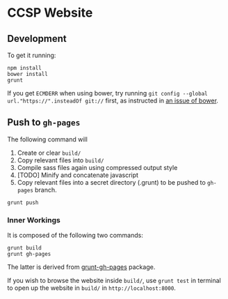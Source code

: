 CCSP Website
============

Development
-----------

To get it running:

```
npm install
bower install
grunt
```

If you get `ECMDERR` when using bower, try running `git config --global url."https://".insteadOf git://` first, as instructed in [an issue of bower](https://github.com/bower/bower/issues/713#issuecomment-27484926).

Push to `gh-pages`
------------------

The following command will

1. Create or clear `build/`
1. Copy relevant files into `build/`
1. Compile sass files again using compressed output style
1. [TODO] Minify and concatenate javascript
1. Copy relevant files into a secret directory (.grunt) to be pushed to `gh-pages` branch.

```
grunt push
```

### Inner Workings

It is composed of the following two commands:

```
grunt build
grunt gh-pages
```

The latter is derived from [grunt-gh-pages](https://www.npmjs.org/package/grunt-gh-pages) package.

If you wish to browse the website inside `build/`, use `grunt test` in terminal to open up the website in `build/` in `http://localhost:8000`.